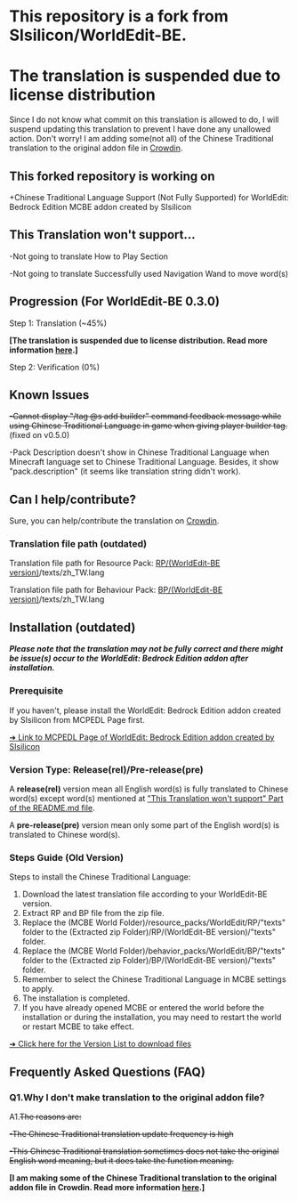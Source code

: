 # This repository is a fork from SIsilicon/WorldEdit-BE.
# The translation is suspended due to license distribution
Since I do not know what commit on this translation is allowed to do, I will suspend updating this translation to prevent I have done any unallowed action. Don't worry! I am adding some(not all) of the Chinese Traditional translation to the original addon file in <a href="https://crowdin.com/project/worldedit-for-bedrock/zh-TW">Crowdin</a>.
## This forked repository is working on
+Chinese Traditional Language Support (Not Fully Supported) for WorldEdit: Bedrock Edition MCBE addon created by SIsilicon

## This Translation won't support...
-Not going to translate How to Play Section

-Not going to translate Successfully used Navigation Wand to move word(s)

## Progression (For WorldEdit-BE 0.3.0)
Step 1: Translation (~45%)

**[The translation is suspended due to license distribution. Read more information <a href="https://github.com/XuPaperCup/WorldEdit-BE#the-translation-is-suspended-due-to-license-distribution">here</a>.]**

Step 2: Verification (0%)

## Known Issues
~~-Cannot display "/tag @s add builder" command feedback message while using Chinese Traditional Language in game when giving player builder tag.~~(fixed on v0.5.0)

-Pack Description doesn't show in Chinese Traditional Language when Minecraft language set to Chinese Traditional Language. Besides, it show "pack.description" (it seems like translation string didn't work).

## Can I help/contribute?
Sure, you can help/contribute the translation on <a href="https://crowdin.com/project/worldedit-for-bedrock/zh-TW">Crowdin</a>.
### Translation file path (outdated)
Translation file path for Resource Pack: <a href="https://github.com/XuPaperCup/WorldEdit-BE/tree/master/RP">RP/(WorldEdit-BE version)</a>/texts/zh_TW.lang

Translation file path for Behaviour Pack: <a href="https://github.com/XuPaperCup/WorldEdit-BE/tree/master/BP">BP/(WorldEdit-BE version)</a>/texts/zh_TW.lang

## Installation (outdated)
<b>*Please note that the translation may not be fully correct and there might be issue(s) occur to the WorldEdit: Bedrock Edition addon after installation.*</b>

### Prerequisite
If you haven't, please install the WorldEdit: Bedrock Edition addon created by SIsilicon from MCPEDL Page first.

<a href="https://mcpedl.com/worldedit-be-addon/">➜ Link to MCPEDL Page of WorldEdit: Bedrock Edition addon created by SIsilicon</a>
### Version Type: Release(rel)/Pre-release(pre)
A <b>release(rel)</b> version mean all English word(s) is fully translated to Chinese word(s) except word(s) mentioned at <a href="https://github.com/XuPaperCup/WorldEdit-BE#this-translation-wont-support">"This Translation won't support" Part of the README.md file</a>.

A <b>pre-release(pre)</b> version mean only some part of the English word(s) is translated to Chinese word(s).
### Steps Guide (Old Version)
Steps to install the Chinese Traditional Language:
1. Download the latest translation file according to your WorldEdit-BE version.
2. Extract RP and BP file from the zip file.
3. Replace the (MCBE World Folder)/resource_packs/WorldEdit/RP/"texts" folder to the (Extracted zip Folder)/RP/(WorldEdit-BE version)/"texts" folder.
4. Replace the (MCBE World Folder)/behavior_packs/WorldEdit/BP/"texts" folder to the (Extracted zip Folder)/BP/(WorldEdit-BE version)/"texts" folder.
5. Remember to select the Chinese Traditional Language in MCBE settings to apply.
6. The installation is completed.
7. If you have already opened MCBE or entered the world before the installation or during the installation, you may need to restart the world or restart MCBE to take effect.

<a href="https://github.com/XuPaperCup/WorldEdit-BE/blob/master/Verson_List.md">➜ Click here for the Version List to download files</a>

## Frequently Asked Questions (FAQ)
### Q1.Why I don't make translation to the original addon file?
A1.<s>The reasons are:</s>

<s>-The Chinese Traditional translation update frequency is high</s>

<s>-This Chinese Traditional translation sometimes does not take the original English word meaning, but it does take the function meaning.</s>

**[I am making some of the Chinese Traditional translation to the original addon file in Crowdin. Read more information <a href="https://github.com/XuPaperCup/WorldEdit-BE#the-translation-is-suspended-due-to-license-distribution">here</a>.]**
